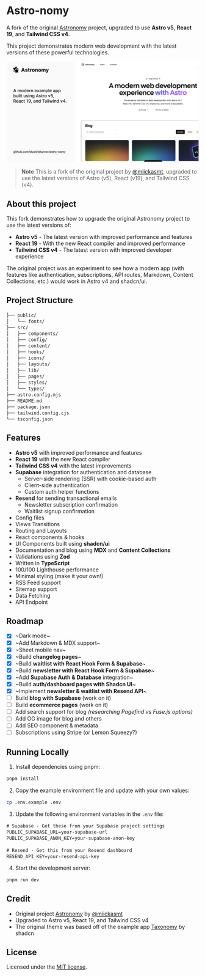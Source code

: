 # Astro-nomy

A fork of the original [Astronomy](https://github.com/mickasmt/astro-nomy) project, upgraded to use **Astro v5**, **React 19**, and **Tailwind CSS v4**.

This project demonstrates modern web development with the latest versions of these powerful technologies.

![blog](public/og.jpg)

> **Note**
> This is a fork of the original project by [@miickasmt](https://twitter.com/miickasmt), upgraded to use the latest versions of Astro (v5), React (v19), and Tailwind CSS (v4).

## About this project

This fork demonstrates how to upgrade the original Astronomy project to use the latest versions of:

- **Astro v5** - The latest version with improved performance and features
- **React 19** - With the new React compiler and improved performance
- **Tailwind CSS v4** - The latest version with improved developer experience

The original project was an experiment to see how a modern app (with features like authentication, subscriptions, API routes, Markdown, Content Collections, etc.) would work in Astro v4 and shadcn/ui.

## Project Structure

```
├── public/
│   └── fonts/
├── src/
│   ├── components/
│   ├── config/
│   ├── content/
│   ├── hooks/
│   ├── icons/
│   ├── layouts/
│   ├── lib/
│   ├── pages/
│   ├── styles/
│   └── types/
├── astro.config.mjs
├── README.md
├── package.json
├── tailwind.config.cjs
└── tsconfig.json
```

## Features

- **Astro v5** with improved performance and features
- **React 19** with the new React compiler
- **Tailwind CSS v4** with the latest improvements
- **Supabase** integration for authentication and database
  - Server-side rendering (SSR) with cookie-based auth
  - Client-side authentication
  - Custom auth helper functions
- **Resend** for sending transactional emails
  - Newsletter subscription confirmation
  - Waitlist signup confirmation
- Config files
- Views Transitions
- Routing and Layouts
- React components & hooks
- UI Components built using **shadcn/ui**
- Documentation and blog using **MDX** and **Content Collections**
- Validations using **Zod**
- Written in **TypeScript**
- 100/100 Lighthouse performance
- Minimal styling (make it your own!)
- RSS Feed support
- Sitemap support
- Data Fetching
- API Endpoint

## Roadmap

- [x] ~Dark mode~
- [x] ~Add Markdown & MDX support~
- [x] ~Sheet mobile nav~
- [x] ~Build **changelog pages**~
- [x] ~Build **waitlist with React Hook Form & Supabase**~
- [x] ~Build **newsletter with React Hook Form & Supabase**~
- [x] ~Add **Supabase Auth & Database** integration~
- [x] ~Build **auth/dashboard pages with Shadcn UI**~
- [x] ~Implement **newsletter & waitlist with Resend API**~
- [ ] Build **blog with Supabase** (work on it)
- [ ] Build **ecommerce pages** (work on it)
- [ ] Add search support for blog *(researching Pagefind vs Fuse.js options)*
- [ ] Add OG image for blog and others
- [ ] Add SEO component & metadata
- [ ] Subscriptions using Stripe (or Lemon Squeezy?)

## Running Locally

1. Install dependencies using pnpm:

```sh
pnpm install
```

2. Copy the example environment file and update with your own values:

```sh
cp .env.example .env
```

3. Update the following environment variables in the `.env` file:

```
# Supabase - Get these from your Supabase project settings
PUBLIC_SUPABASE_URL=your-supabase-url
PUBLIC_SUPABASE_ANON_KEY=your-supabase-anon-key

# Resend - Get this from your Resend dashboard
RESEND_API_KEY=your-resend-api-key
```

4. Start the development server:

```sh
pnpm run dev
```

## Credit

- Original project [Astronomy](https://github.com/mickasmt/astro-nomy) by [@miickasmt](https://twitter.com/miickasmt)
- Upgraded to Astro v5, React 19, and Tailwind CSS v4
- The original theme was based off of the example app [Taxonomy](https://tx.shadcn.com/) by shadcn

## License

Licensed under the [MIT license](https://github.com/mickasmt/astro-nomy/blob/main/LICENSE.md).
